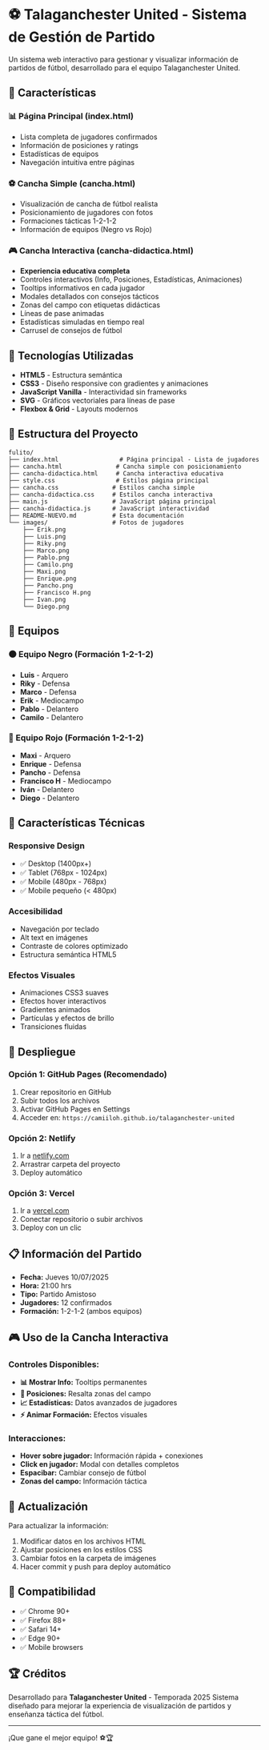 # ⚽ Talaganchester United - Sistema de Gestión de Partido

Un sistema web interactivo para gestionar y visualizar información de partidos de fútbol, desarrollado para el equipo Talaganchester United.

## 🌟 Características

### 📊 Página Principal (index.html)
- Lista completa de jugadores confirmados
- Información de posiciones y ratings
- Estadísticas de equipos
- Navegación intuitiva entre páginas

### ⚽ Cancha Simple (cancha.html)
- Visualización de cancha de fútbol realista
- Posicionamiento de jugadores con fotos
- Formaciones tácticas 1-2-1-2
- Información de equipos (Negro vs Rojo)

### 🎮 Cancha Interactiva (cancha-didactica.html)
- **Experiencia educativa completa**
- Controles interactivos (Info, Posiciones, Estadísticas, Animaciones)
- Tooltips informativos en cada jugador
- Modales detallados con consejos tácticos
- Zonas del campo con etiquetas didácticas
- Líneas de pase animadas
- Estadísticas simuladas en tiempo real
- Carrusel de consejos de fútbol

## 🚀 Tecnologías Utilizadas

- **HTML5** - Estructura semántica
- **CSS3** - Diseño responsive con gradientes y animaciones
- **JavaScript Vanilla** - Interactividad sin frameworks
- **SVG** - Gráficos vectoriales para líneas de pase
- **Flexbox & Grid** - Layouts modernos

## 📁 Estructura del Proyecto

```
fulito/
├── index.html                 # Página principal - Lista de jugadores
├── cancha.html               # Cancha simple con posicionamiento
├── cancha-didactica.html     # Cancha interactiva educativa
├── style.css                 # Estilos página principal
├── cancha.css               # Estilos cancha simple
├── cancha-didactica.css     # Estilos cancha interactiva
├── main.js                  # JavaScript página principal
├── cancha-didactica.js      # JavaScript interactividad
├── README-NUEVO.md          # Esta documentación
└── images/                  # Fotos de jugadores
    ├── Erik.png
    ├── Luis.png
    ├── Riky.png
    ├── Marco.png
    ├── Pablo.png
    ├── Camilo.png
    ├── Maxi.png
    ├── Enrique.png
    ├── Pancho.png
    ├── Francisco H.png
    ├── Ivan.png
    └── Diego.png
```

## 👥 Equipos

### ⚫ Equipo Negro (Formación 1-2-1-2)
- **Luis** - Arquero
- **Riky** - Defensa
- **Marco** - Defensa  
- **Erik** - Mediocampo
- **Pablo** - Delantero
- **Camilo** - Delantero

### 🔴 Equipo Rojo (Formación 1-2-1-2)
- **Maxi** - Arquero
- **Enrique** - Defensa
- **Pancho** - Defensa
- **Francisco H** - Mediocampo
- **Iván** - Delantero
- **Diego** - Delantero

## 🎯 Características Técnicas

### Responsive Design
- ✅ Desktop (1400px+)
- ✅ Tablet (768px - 1024px)
- ✅ Mobile (480px - 768px)
- ✅ Mobile pequeño (< 480px)

### Accesibilidad
- Navegación por teclado
- Alt text en imágenes
- Contraste de colores optimizado
- Estructura semántica HTML5

### Efectos Visuales
- Animaciones CSS3 suaves
- Efectos hover interactivos
- Gradientes animados
- Partículas y efectos de brillo
- Transiciones fluidas

## 🚀 Despliegue

### Opción 1: GitHub Pages (Recomendado)
1. Crear repositorio en GitHub
2. Subir todos los archivos
3. Activar GitHub Pages en Settings
4. Acceder en: `https://camiiloh.github.io/talaganchester-united`

### Opción 2: Netlify
1. Ir a [netlify.com](https://netlify.com)
2. Arrastrar carpeta del proyecto
3. Deploy automático

### Opción 3: Vercel
1. Ir a [vercel.com](https://vercel.com)
2. Conectar repositorio o subir archivos
3. Deploy con un clic

## 📋 Información del Partido

- **Fecha:** Jueves 10/07/2025
- **Hora:** 21:00 hrs
- **Tipo:** Partido Amistoso
- **Jugadores:** 12 confirmados
- **Formación:** 1-2-1-2 (ambos equipos)

## 🎮 Uso de la Cancha Interactiva

### Controles Disponibles:
- **📊 Mostrar Info:** Tooltips permanentes
- **📍 Posiciones:** Resalta zonas del campo
- **📈 Estadísticas:** Datos avanzados de jugadores
- **⚡ Animar Formación:** Efectos visuales

### Interacciones:
- **Hover sobre jugador:** Información rápida + conexiones
- **Click en jugador:** Modal con detalles completos
- **Espacibar:** Cambiar consejo de fútbol
- **Zonas del campo:** Información táctica

## 🔄 Actualización

Para actualizar la información:
1. Modificar datos en los archivos HTML
2. Ajustar posiciones en los estilos CSS
3. Cambiar fotos en la carpeta de imágenes
4. Hacer commit y push para deploy automático

## 📱 Compatibilidad

- ✅ Chrome 90+
- ✅ Firefox 88+
- ✅ Safari 14+
- ✅ Edge 90+
- ✅ Mobile browsers

## 🏆 Créditos

Desarrollado para **Talaganchester United** - Temporada 2025
Sistema diseñado para mejorar la experiencia de visualización de partidos y enseñanza táctica del fútbol.

---

¡Que gane el mejor equipo! ⚽🏆
